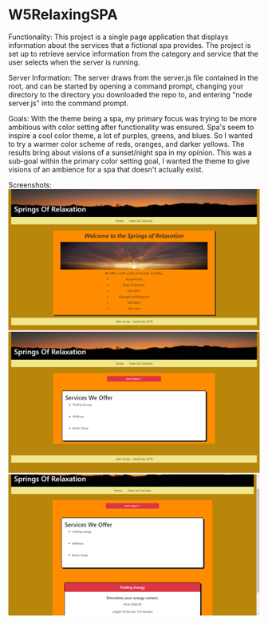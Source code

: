 # W5RelaxingSPA

Functionality:
This project is a single page application that displays information about the services that a fictional spa provides. The project is set up to retrieve service information from the category and service that the user selects when the server is running.

Server Information:
The server draws from the server.js file contained in the root, and can be started by opening a command prompt, changing your directory to the directory you downloaded the repo to, and entering "node server.js" into the command prompt.

Goals:
With the theme being a spa, my primary focus was trying to be more ambitious with color setting after functionality was ensured. Spa's seem to inspire a cool color theme, a lot of purples, greens, and blues. So I wanted to try a warmer color scheme of reds, oranges, and darker yellows. The results bring about visions of a sunset/night spa in my opinion. This was a sub-goal within the primary color setting goal, I wanted the theme to give visions of an ambience for a spa that doesn't actually exist.

Screenshots:
![Image of Home Page](/public/images/screenshot1home.png)
![Image of Services](/public/images/screenshot2services.png)
![Image of Service Info](/public/images/screenshot3serviceinfo.png)
